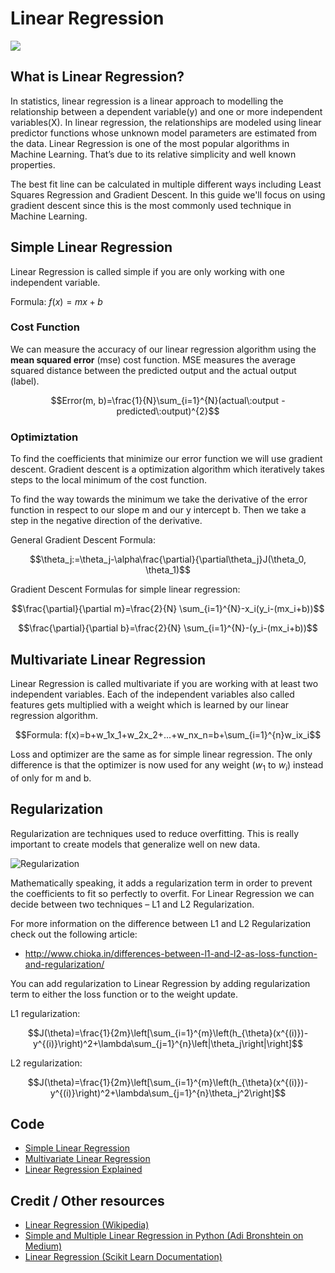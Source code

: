 # Linear Regression
![](doc/linear_regression_example.png)

## What is Linear Regression?

In statistics, linear regression is a linear approach to modelling the relationship between a dependent variable(y) and one or more independent variables(X). In linear regression, the relationships are modeled using linear predictor functions whose unknown model parameters are estimated from the data. Linear Regression is one of the most popular algorithms in Machine Learning. That’s due to its relative simplicity and well known properties.

The best fit line can be calculated in multiple different ways including Least Squares Regression and Gradient Descent. In this guide we'll focus on using gradient descent since this is the most commonly used technique in Machine Learning.

## Simple Linear Regression

Linear Regression is called simple if you are only working with one independent variable.

Formula: $f(x)=mx+b$

### Cost Function

We can measure the accuracy of our linear regression algorithm using the **mean squared error** (mse) cost function. MSE measures the average squared distance between the predicted output and the actual output (label).

$$Error(m, b)=\frac{1}{N}\sum_{i=1}^{N}(actual\:output - predicted\:output)^{2}$$

### Optimiztation

To find the coefficients that minimize our error function we will use gradient descent. Gradient descent is a optimization algorithm which iteratively takes steps to the local minimum of the cost function.

To find the way towards the minimum we take the derivative of the error function in respect to our slope m and our y intercept b. Then we take a step in the negative direction of the derivative.

General Gradient Descent Formula:

$$\theta_j:=\theta_j-\alpha\frac{\partial}{\partial\theta_j}J(\theta_0, \theta_1)$$

Gradient Descent Formulas for simple linear regression:

$$\frac{\partial}{\partial m}=\frac{2}{N} \sum_{i=1}^{N}-x_i(y_i-(mx_i+b))$$

$$\frac{\partial}{\partial b}=\frac{2}{N} \sum_{i=1}^{N}-(y_i-(mx_i+b))$$

## Multivariate Linear Regression

Linear Regression is called multivariate if you are working with at least two independent variables. Each of the independent variables also called features gets multiplied with a weight which is learned by our linear regression algorithm.

$$Formula: f(x)=b+w_1x_1+w_2x_2+...+w_nx_n=b+\sum_{i=1}^{n}w_ix_i$$

Loss and optimizer are the same as for simple linear regression. The only difference is that the optimizer is now used for any weight ($w_1$ to $w_i$) instead of only for m and b.

## Regularization

Regularization are techniques used to reduce overfitting. This is really important to create models that generalize well on new data.

![Regularization](doc/regularization.png)

Mathematically speaking, it adds a regularization term in order to prevent the coefficients to fit so perfectly to overfit. For Linear Regression we can decide between two techniques – L1 and L2 Regularization.

For more information on the difference between L1 and L2 Regularization check out the following article:

* http://www.chioka.in/differences-between-l1-and-l2-as-loss-function-and-regularization/

You can add regularization to Linear Regression by adding regularization term to either the loss function or to the weight update.

L1 regularization:

$$J(\theta)=\frac{1}{2m}\left[\sum_{i=1}^{m}\left(h_{\theta}(x^{(i)})-y^{(i)}\right)^2+\lambda\sum_{j=1}^{n}\left|\theta_j\right|\right]$$

L2 regularization:

$$J(\theta)=\frac{1}{2m}\left[\sum_{i=1}^{m}\left(h_{\theta}(x^{(i)})-y^{(i)}\right)^2+\lambda\sum_{j=1}^{n}\theta_j^2\right]$$

## Code

* [Simple Linear Regression](code/simple_linear_regression.py)
* [Multivariate Linear Regression](code/multivariate_linear_regression.py)
* [Linear Regression Explained](code/linear_regression_explained.ipynb)

## Credit / Other resources

* [Linear Regression (Wikipedia)](https://en.wikipedia.org/wiki/Linear_regression)
* [Simple and Multiple Linear Regression in Python (Adi Bronshtein on Medium)](https://towardsdatascience.com/simple-and-multiple-linear-regression-in-python-c928425168f9)
* [Linear Regression (Scikit Learn Documentation)](http://scikit-learn.org/stable/modules/generated/sklearn.linear_model.LinearRegression.html)